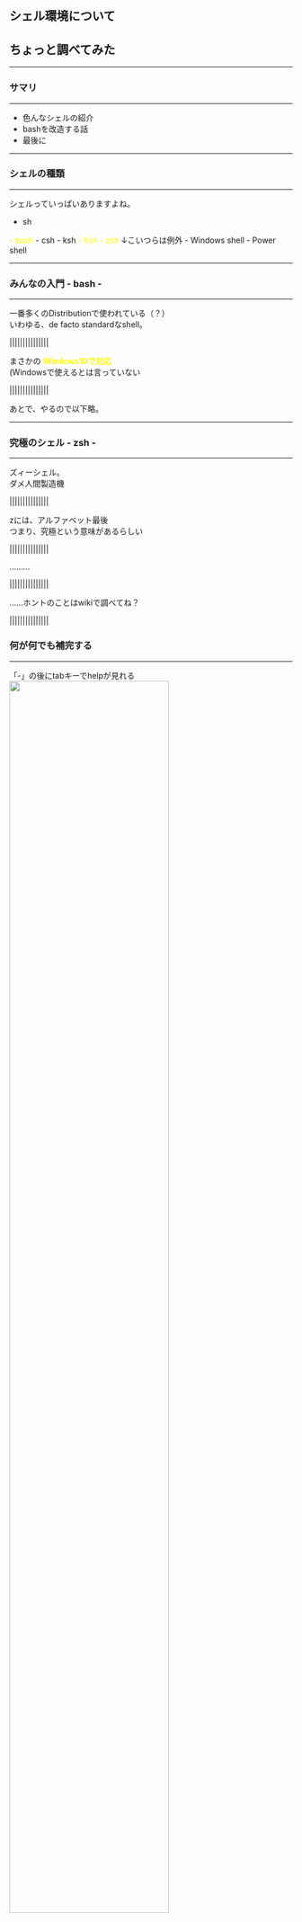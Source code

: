 ## シェル環境について  
## ちょっと調べてみた

------------------------------------------------------------

### サマリ
- - -

- 色んなシェルの紹介
- bashを改造する話
- 最後に

------------------------------------------------------------

### シェルの種類
- - -
シェルっていっぱいありますよね。
- sh
<font color="yellow">
- bash
</font>
- csh
- ksh
<font color="yellow">
- fish
</font>
<font color="yellow">
- zsh  
</font>
↓こいつらは例外
- Windows shell
- Power shell

------------------------------------------------------------

### みんなの入門 - bash -
- - -
一番多くのDistributionで使われている（？）  
いわゆる、de facto standardなshell。  

|||||||||||||||

まさかの
<font style="color: yellow">**Windows10で対応**</font>  
(Windowsで使えるとは言っていない

|||||||||||||||

あとで、やるので以下略。  

------------------------------------------------------------

### 究極のシェル - zsh -
- - -
ズィーシェル。  
ダメ人間製造機  

|||||||||||||||

zには、アルファベット最後  
つまり、究極という意味があるらしい

|||||||||||||||

………

|||||||||||||||

……ホントのことはwikiで調べてね？

|||||||||||||||

### 何が何でも補完する
- - -
「-」の後にtabキーでhelpが見れる
<img src="./img/zsh/comp.jpg" style="width:75%"/>

|||||||||||||||

### gitの選択branchを表示できる。
- - -
わざわざgit branchとかいらない。  
<img src="./img/zsh/show_branch.jpg" style="width:50%"/>

|||||||||||||||

### 圧縮ファイルの中身が見れたり
- - -

<img src="./img/zsh/tarball.jpg" style="width:50%"/>


|||||||||||||||

他にも
- bashとして振舞える 
- コマンド履歴を複数ターミナルに共有できる  
- グローバルエイリアスなる超絶便利な短縮コマンドがある

|||||||||||||||

ほとんどの処理にユーザーがhookできるなんて  
<font style="font-size: 1.5em">
**何か裏があるんでしょ？**
</font>

|||||||||||||||

### 設定がメンドウ
- - -
<div style="float:left;">
	<img src="./img/zsh/zsh_code_l.jpg" style="width:50%"/>
</div>
<div style="float:right;">
	<img src="./img/zsh/zsh_code_r.jpg" style="width:50%"/>
</div>

|||||||||||||||

<font style="color:yellow; font-size: 1.5em">
**「楽するためにzshを始めたのに**  
**時間を取られてちっとも楽にならない」**  
</font>
と言われる。

|||||||||||||||

<font style="font-size: 2.0em">
**大体あってる。**
</font>

|||||||||||||||

キーを押すたびに外部コマンドを大量にコールし、

|||||||||||||||

ユーザーの快適性のためにと、マシン資源を食い荒らす

|||||||||||||||

コンピュータは人に使われるためにあるのだ  
という理屈を地で行く  

|||||||||||||||

まさに

|||||||||||||||

<font style="color: yellow; font-size: 3.0em">**zshは宇宙**</font>  
意訳：頑張れば何でもできる

------------------------------------------------------------

### モダンシェル - fish -
- - -
Friendly Interactive SHell  
zsh  : 1990年（20世紀）  
fish : 2005年（21世紀）  
最近生まれた子。  
zshのカスタマイズ済版みたいな感じ

|||||||||||||||

### 強くてニューゲーム
- - -
WebUIによる簡単設定は、まさにバファ〇ン
<br>
<img src="./img/fish/web_config.png" style="width: 50%"></img>
<font style="margin: 0px; font-size: 0.75em">
※httpd / apache2とかがインストールされます
</font>

|||||||||||||||

### 秀逸な提案
- - -
fishはコマンドを覚えます。
<br>
<img src="./img/fish/autosuggestion.png"></img>

|||||||||||||||

### 補完がVisual Studio
- - - 
まるでIDEのIntellisense
<br>
<img src="./img/fish/comletion.gif" style="width:60%"></img>

|||||||||||||||

### デバッガの標準装備
- - -

<div><!-- divタグがないと以降のimgタグが正常に動かない-->
<img src="./img/fish/debug_play.gif"
     onclick="this.setAttribute('src', this.getAttribute('src').replace(/_play.gif$/g, '.gif'));"
     style="cursor: pointer;">
</div>

|||||||||||||||

<font style="font-size: 1.5em">
**欠点？**
</font>

|||||||||||||||

<img src="./img/fish/sonnamonohanai.jpg" style="width:50%"/>

|||||||||||||||

……すいません。  
あ、ありますよぅ。  

|||||||||||||||

### fishの欠点 - bash非互換 -
- - -
日本企業が愛する（？）<br>
<font style="color:yellow">**bashに互換性なし**</font>  
↓  
bash script使う度に  
fish上でbashを起動するのは大変  
↓  
bash依存症の会社では無理ぽよ？  
  
  
……fish<font style="color:yellow">“の”</font>欠点なのかコレ？？
|||||||||||||||

スーパーエンジニア達のつぶやき
- - -
<img src="./img/fish/002.png" style="width:40%"/>
<br>
<img src="./img/fish/001.png" style="width:40%"/>

|||||||||||||||

### 情報が少ない
- - -
だから英語ドキュメント読まないとダメだよ  

|||||||||||||||

とか書こうと思ってたら  

|||||||||||||||

スーパーEmacserるびきち先生が  
全訳してくれてました。  
<a href="http://fish.rubikitch.com/sitemap/">全訳！fishシェル普及計画</a>

|||||||||||||||

どうして、スーパーな人たちは手が早いのか。  
手が早いからスーパーなのかもしれない。

------------------------------------------------------------

#本題

------------------------------------------------------------

### ご注文はbashの強化ですか？
- - -

|||||||||||||||

### bashをモダンシェル並みに強化すると……
- bash知識<font style="color: cyan;">↑</font>
- 無駄作業<font style="color: cyan;">↓</font>
- bashの勉強時間<font style="color: red;">↑</font>
- Twitterする時間<font style="color: cyan;">↑</font>

|||||||||||||||

これから出てくるbash scriptは  
<font style="color: yellow; font-size: 1.5em">
Google Shell Style Guide  
</font>
に準拠させています。  
※できてなかったらツッコミお願いします。

|||||||||||||||

### この４本立てでやるよ！
- - -
- aliasでオプションをデフォルト化
- 関数で処理を自動化
- bashの隠された力を開放する
- ついでに、闇の力も開放する

------------------------------------------------------------

### aliasを見直そう
- - -
`alias`は「コマンドを別名で登録する」コマンド。  
これを使ってみましょう。

|||||||||||||||

### human aliasesを重視する
- - -
“人に勧める”なら、それが何をするか分かるコマンド名にしよう。  
<br>
gitならこの人がオススメ  
<a href="http://gggritso.com/human-git-aliases">Human Git Aliases</a>

|||||||||||||||

### 対象外：短縮"するだけ"のコマンド
- - -
指の負担を緩和してくれる短縮コマンドは素晴らしいです。  
しかし「短縮するだけ」のことに他人の意思や技巧は必要ない。  

|||||||||||||||

<font style="color: yellow; font-size: 1.5em">
各個人好きに短くしてください。  
</font>

|||||||||||||||

### 具体的にこんなのやりません
- - -
- 「emacs」->「e」  
macsの4文字を打つのが面倒だから短縮するという。  
勝手にしてくれ。  
<br>
- 「git status」->「gst」  
gstで何が起こるのか？  
作った本人にしか分からなそうぽよ……

------------------------------------------------------------

### オプションのデフォルト化
- - -

|||||||||||||||

<font style="font-size: 1.25em">

唐突ですが

|||||||||||||||

<font style="font-size: 1.25em">

コマンドオプションって  
覚えるの辛くないですか？

|||||||||||||||

### mv, cp, rmのオプション
- - -
<font style="font-size: 0.75em">

|オプション|効果内容|
|:--------:|:------------------------|
|-i        |上書きなどの際に確認が求められる|
|-I        |大量に消すときは確認しない      |
|-b        |上書き時に自動バックアップする  |
|--suffix="xxx"<br>-S|バックアップ処理時のサフィックスを指定する<br>-Sの場合、環境変数SIMPLE_BACKUP_SUFFIXの設定値が使用される。<br>※未定義の場合、`~'|
|-v        |処理内容を出力する|

|||||||||||||||

<font style="font-size: 1.25em">

まだ、わかる。  
でも、メンドクサイ。  

|||||||||||||||

<font style="font-size: 1.25em">

打ち間違えした日には  
**仕事する気**をロストしそう……

|||||||||||||||

### lessのオプション
- - -
<font style="font-size: 0.75em;">

|オプション|効果内容|
|:--------:|:------------------------|
|-g        |検索時、現在選択中の１つのみを色反転する|
|-i        |検索時、大小文字の区別をつけない|
|-M        |ファイル名、行数、進行率を表示する|
|-N        |左に行番号を表示する|
|-q<br>-Q  |特定のエラーピープを無効化する<br>すべてのエラーピープを無効化する|
|-R        |色付きで表示する|
|-s        |連続した空行を１行にまとめる|
|-S        |折り返さない。横スクロールを可能にする|
|-w        |空行を表す記号に~を表示しない|

|||||||||||||||

<div style="font-size: 2.0em;">

```bash
$ less -gMNRqw make.log
```

</div>
<div style="font-size: 1.0em">

…………？？

|||||||||||||||

<font style="color: yellow; font-size: 1.5em">

**明日には忘れている自信がある。**

|||||||||||||||

<font style="font-size: 1.25em">

やる気を失くす前に  
心が折れそうだ……  

|||||||||||||||

<font style="font-size: 1.25em">

そうだ！  
システムに覚えさせよう！

|||||||||||||||

### aliasコマンド
- - -

<font style="font-size: 1.0em">

```bash
alias rm='rm -Iv'
alias mv='mv -bv --suffix=".bak"'
alias cp='cp -bv --suffix=".bak"'
alias less='less -gMNRqW'
alias env='env | sort -f'

if [[ -x /usr/bin/dircolors ]]; then # 色情報ファイルに実行権限があれば
  alias ls='ls -FvXx --color=auto --group-directories-first'
else
  alias ls='ls -FvXx --group-directories-first'
fi
alias la='ls -AB'
alias ll='clear && la -lh --time-style="+%y-%m-%d %H:%M:%S"'

#bashrcのリロード処理。分かり易い名前で！
alias refresh='source $HOME/.bashrc && echo "Refresh Bash"'
```

|||||||||||||||

### オマケ：lsのオプション
- - -
<font style="font-size: 0.75em;">

|オプション|効果内容|
|:--------:|:------------------------|
|-A, --almost-all    |「.」「..」を除くすべてを出力する|
|-B, --ignore-backups|「~」などのバックアップファイルは出力しない|
|-F                  |ディレクトリ(/)、シンボリックリンク(@)、実行ファイル(*)、ソケット(=)などにそれぞれ記号をサフィックスする|
|-h, --human-readable|リスト表記などの単位表記を自動でMB/GB/TBに変換してくれる|
|-l        |リスト表記する|
|-v        |1,10,2,20...の並びを、1,2,10,20にしてくれる|
|-X, --sort=extension|拡張子別に並べる|
|--group-directories-first|最初にディレクトリを羅列する|
|--format=across/vertical|並び順を横方向もしくは縦方向に指定する|
|--time-style=""|日付表記を任意に指定する。（dateコマンドと同様に指定する）|

------------------------------------------------------------

### 閑話休題
- - -

|||||||||||||||

<font style="font-size: 1.25em">

みなさんは、ラ〇ュタの雷ってご存知ですか？

|||||||||||||||

### ラピ〇タの雷
- - -
<div style="text-align: left;">
通称、バルス  
Linux界隈に噂される魔の呪文（コマンド）  
</div>

<div style="font-size: 2.0em;">

``` bash
rm -rf /
```

|||||||||||||||

Linuxのrmコマンドは、

|||||||||||||||

<font style="color: yellow; font-size: 1.5em">

対象は全員死すべし  
慈悲はない  

|||||||||||||||

という恐ろしいコマンド。

|||||||||||||||

バルス（rm -rf /）コマンドは  
ラピュ〇崩壊の呪文の名の通り、  
Linuxを崩壊させてくれやがります。

|||||||||||||||

(´･_･`)なーんで、自爆するの？

|||||||||||||||

(´･_･`)あっ

<img src="./img/keybord.jpg" style="width:75%"/>

|||||||||||||||

あっあっあっ

<img src="./img/keybord2.jpg" style="width:75%"/>

|||||||||||||||

**「.」と「/」を押し間違える人続出？**

|||||||||||||||

やってみたい？  
これを読んでから、VMでやりなさい。  
http://lambdaops.com/rm-rf-remains/

|||||||||||||||

### 恐ろしい呪文から身を守る
- - -

ゴミ箱へ移動させるコマンドをインストールしておく  

<font style="font-size: 1.5em;">

```bash
$ sudo apt-get install trash-cli
```

|||||||||||||||

### あとはAliasしておく
- - -
絶対に、ゴミ箱ツールかrmの保護エイリアスはやっておこう！  
<br>

<font style="font-size: 1.5em;">

```bash
if which trash &> /dev/null ; then
	alias rm='trash-put'
else
	alias rm='rm -Iv'
fi
```

------------------------------------------------------------

### 関数で処理を自動化する
- - -

|||||||||||||||

cd と ls のコマンドはいつでも使います。

|||||||||||||||

でも、cdしてlsするのは<font style="color: yellow">苦行です</font>（断言）

|||||||||||||||

### 目的
- - -
1. cd解決時にディレクトリの内容を見せて欲しい。
2. cdを引数なしで解決しても、HOMEへ戻りたくない。<br>
   <font style="color: yellow">※偉大なMacintoshは移動しない。  </font>

|||||||||||||||

### こんな感じにしてみた
- - -

``` bash
custom_cdls()
{
  if [[ $# == 0 ]]; then
    return 1
  elif [[ 1 < $# ]]; then
    echo 'Too many args for cd command'
    return 1
  fi
  if [[ ! -e $1 ]]; then
    echo "Not exist: $1"
    return 1
  fi
  # \cd => builtin cd
  clear && \cd $@ && ls
}
alias cd='custom_cdls'
```

|||||||||||||||

### AND演算によるテクニック
- - -

<div style="font-size: 2.0em;">

``` bash
clear && \cd $@ && ls
```

</div>
<div style="font-size: 1.0em;">
論理積(AND)演算は、正格評価(strict evaluation)される。
<br>
1. clear実行 ->（成功）-> cd実行 ->（成功）-> ls実行  
2. clear実行 ->（成功）-> cd実行 ->（失敗）
3. clear実行 ->（失敗）

|||||||||||||||

**lsコマンドに関して**
<br>
<br>
`alias ls='xxx'`の後に、あの関数を定義すると  
aliasされたlsコマンドが適用される。

|||||||||||||||

こんな感じの動き

|||||||||||||||

<div><!-- divタグがないと以降のimgタグが正常に動かない-->
<img src="./img/bash/cdls_play.gif"
     onclick="this.setAttribute('src', this.getAttribute('src').replace(/_play.gif$/g, '.gif'));"
     style="cursor: pointer;">
</div>

------------------------------------------------------------

### builtin command
- - -

|||||||||||||||

さっきの改造cdコマンドで使った
\cdってなんぞ？

|||||||||||||||

``` bash
custom_cdls()
{
  if [[ $# == 0 ]]; then
    return 1
  elif [[ 1 < $# ]]; then
    echo 'Too many args for cd command'
    return 1
  fi
  if [[ ! -e $1 ]]; then
    echo "Not exist: $1"
    return 1
  fi
  # \cd => builtin cd
  clear && \cd $@ && ls
}
alias cd='custom_cdls'
```

|||||||||||||||

よくわからないので、  
これを通常のcdに書き換えてみます。

|||||||||||||||

<div><!-- divタグがないと以降のimgタグが正常に動かない-->
<img src="./img/bash/builtin_play.gif"
     onclick="this.setAttribute('src', this.getAttribute('src').replace(/_play.gif$/g, '.gif'));"
     style="cursor: pointer;">
</div>

|||||||||||||||

コ、コントロールが返ってこない……！

|||||||||||||||

### 無限再帰
- - -

``` bash
custom_cdls()
{
  （略）
  clear && cd $@ && ls
}
alias cd='custom_cdls'
```

1. このコマンドをcdで実行する
2. alias cdがコールされる
3. custom_cdls関数がコールされる。
4. 関数内でcdコマンドが実行される。
5. ２へ戻る。

|||||||||||||||

スタックオーバーフローするまで  
返ってきません？  
（未確認ですすいませんごめんなさい）

|||||||||||||||

<font style="font-size: 1.5em;">

元の名前でaliasしてしまった場合は  
その名前でデフォルト状態のコマンドは呼び出せない。  

------------------------------------------------------------

もうエイリアスは  
各自で探してください。

------------------------------------------------------------

### bashと秘密の機能
- - -
bashに隠された機能を開放したいと思います。  
zshに若干近くなります。  

|||||||||||||||

### 解放する方法 - shoptとは？ -
- - -

<div style="font-size: 1.5em;">

```bash
$ shopt           # オプション一覧が確認できる
$ shopt -s xxxxx  # xxxxxのオプションをONにする
$ shopt -u xxxxx  # xxxxxのオプションをOFFにする
```

|||||||||||||||

### cdコマンドすら使わない
- - - 
``` bash
shopt -s audocd
```
<div><!-- divタグがないと以降のimgタグが正常に動かない-->
<img src="./img/bash/autocd_play.gif"
     onclick="this.setAttribute('src', this.getAttribute('src').replace(/_play.gif$/g, '.gif'));"
     style="cursor: pointer;"></img>
</div>
※builtin cdが動くのが難点。

|||||||||||||||

### 意図を組む移動
- - -

```bash
shopt -s cdspell
```

<div><!-- divタグがないと以降のimgタグが正常に動かない-->
<img src="./img/bash/cdspell_play.gif"
     onclick="this.setAttribute('src', this.getAttribute('src').replace(/_play.gif$/g, '.gif'));"
     style="cursor: pointer;"></img>
</div>
 ※builtin cdが動くのが難点。

|||||||||||||||

### ざっくり紹介
- - -

<font style="font-size: 0.75em;">

|オプション名|内容|
|:---------:|:---------------|
|cdable_vars|見つからないディレクトリ名を変数名へ解釈する|
|dotglob    |*の展開に.が含まれるようになる          |
|extglob    |パターンマッチのワイルドカード表現が増える|
|globstar   |**で起点以下のすべてのディレクトリ、ファイルに再帰的にマッチする<br>Rubyライク？|
|etc...|

------------------------------------------------------------

### GNU readline
- - -
CUIプログラムにおいてコマンド履歴機能やTABキーによる補完機能を実現するのに使われるGPLライブラリ。  
bashの補完時の処理を変更することができる。

<font style="font-size: 1.5em;">

```bash
~/.inputrc # デフォルトでは、ここのファイルを見に行く
INPUTRC=xxxx # 環境変数INPUTRCがあれば、それを見に行く
```

------------------------------------------------------------

### 闇の力（？）その１ - ターミナルのキーバインド - 
- - -

emacsには
```C-→
```
で１単語ジャンプすることができる。  
これをターミナルで実装してみる。  
<br>
bashにはbashのキーバインド設定もできるので、  
そっちと競合しないでね

|||||||||||||||

こういうreadlineの機能を使ってみる

<font style="font-size: 0.75em;">

|キー     |readline関数名   |内容        |
|:-------:|:---------------:|:-----------|
|C-b / ← |backward-char    |１文字戻る  |
|C-f / → |forward-char     |１文字進む  |
|M-f      |forward-word     |１単語進む  |
|M-b      |backward-char    |１単語戻る  |
|C-u      |unix-line-discard|カーソル以前の文字列を削除|
|C-k      |kill-line        |カーソル以降の文字列を削除|
|C-r / ↑ |reverse-search-history|履歴を後方検索|
|C-s / ↓ |forward-search-history|履歴を前方検索|
|C-l      |clear-screen     |ターミナルクリア|
|C-i / tab|complete         |適した単語を補完|
|etc..|

|||||||||||||||

### できた
- - -

```
"\e[1;5C": forward-word   # Control+Right
"\e[1;5D": backward-word  # Control+Left
```

|||||||||||||||


<div><!-- divタグがないと以降のimgタグが正常に動かない-->
<img src="./img/readline/jump_word.gif"
     onclick="this.setAttribute('src', this.getAttribute('src'), '.gif');"
     style="cursor: pointer;"></img>
</div>

|||||||||||||||

<font style="font-size: 1.5em;">

\e[1;5C  

|||||||||||||||

<font style="font-size: 1.25em;">
……い、いったい何の呪文なんだ！？

|||||||||||||||

### catで出せる
- - -
catの入力で色々出せます。  
確かめてみてね！！
<br>
<div><!-- divタグがないと以降のimgタグが正常に動かない-->
<img src="./img/readline/sequence.gif"
     onclick="this.setAttribute('src', this.getAttribute('src'), '.gif');"
     style="cursor: pointer;"></img>
</div>

```
# これは結構便利だと思います。
"\C-^": "~/"
```

|||||||||||||||

### 絶対にやってはいけないキーバインド
- - -

Ctrl+mはReturnのキー情報です。  
これを上書きすると闇の力が垣間見れます。  

<font style="font-size: 2.0em;">

```
# C-m = RETURN
"\C-m": " | less"
```

|||||||||||||||

### やってみた
- - -

<div><!-- divタグがないと以降のimgタグが正常に動かない-->
<img src="./img/readline/warning_key_bind_play.gif"
     onclick="this.setAttribute('src', this.getAttribute('src').replace(/_play.gif$/g, '.gif'));"
     style="cursor: pointer;"></img>
</div>

|||||||||||||||

<font style="font-size: 2.0em;">
＼(^o^)／ｵﾜﾀ  

------------------------------------------------------------

### 闇の力（？）その２ - ターミナルの挙動変更 -
- - -

|||||||||||||||

### bashの補完はコレがダメ
- - -

- 補完表示にtabを<font style="color: yellow">2回</font>も押す必要がある
- tab連打で<font style="color: yellow">入力補完してくれない</font>  
- <font style="color: yellow">色が付いてない</font>から良くわからない  
- <font style="color: yellow">サフィックスがディレクトリだけ</font>っぽい<br>
※ディレクトリへのシンボリックリンクも「/」が付く 

|||||||||||||||

### 設定例
- - -

<font style="font-size: 1.5em;">

``` bash:inputrc
# readline対応ソフト全部に適応されるので「bashのみ」に条件分岐する
$if bash
  # TABキーに「一覧表示から補完する関数」を割り当てる
  TAB: menu-complete
  # TAB１回目：補完一覧 / ２回目；補完開始
  set show-all-if-ambiguous on
  # 補完一覧を色付け
  set colored-stats on
  # 補完一覧にサフィックス付与
  set visible-stats on
  # シンボリックリンクには「@」を付与
  set mark-symlinked-directories on
$endif
```

|||||||||||||||

<div><!-- divタグがないと以降のimgタグが正常に動かない-->
<img src="./img/readline/comletion_play.gif"
     onclick="this.setAttribute('src', this.getAttribute('src').replace(/_play.gif$/g, '.gif'));"
     style="cursor: pointer; width:70%;"></img>
</div>
※readlineのリロードは「C-x, C-r」

|||||||||||||||

えっ？！  
fishみたいに<font style="color:yellow;">カーソル移動</font>で  
選択できないんですか！？

|||||||||||||||

……そんなこと言っちゃういじわるな人は  
今すぐpecoを導入すれば  
いいと思いますまる(´･_･`)  

|||||||||||||||

やってもいいかなって思うモノを列挙してみました。  
じぶんでかくにんしてね？  
<br>
ここが詳しい  
http://www.geocities.jp/harddiskdive/gdb/gdb_354.html

|||||||||||||||

<font style="font-size: 0.75em;">

|readline関数名         |内容            |
|:---------------------:|:---------------|
|completion-ignore-case |onならファイル名補完で大文字と小文字を無視する。|
|completion-map-case    |onなら補完時に"-"と"_"を区別しない。|
|expand-tilde|ワード補完の際にチルダを$HOMEの内容に展開する。
|match-hidden-files<br>(default on)|.から始まるファイルも補完候補に加える。|
|page-completions<br>(default on)  |候補が画面をはみ出すときにmoreライクなページ送りを利用する。|
|print-completions-horizontally    |画面の下方向ではなく、水平方向にアルファベット順に並べて補完候補を表示する。|
|show-all-if-unmodified|部分的な補完が出来ない場合でも補完する。<br>これはonにするべき。|
|skip-completed-text   |被った部分を削除する。※＿はカーソル位置<br>ex) Make＿file -> (tab) -> ×Makefilefile　〇Makefile |

------------------------------------------------------------

### 補完候補を選択したい
- - -

|||||||||||||||

あのfishの候補選択は便利そうですよね  
あとカッコイイですよね

<img src="./img/fish/comletion.gif" style="width:60%"></img>

|||||||||||||||

<font style="font-size: 1.5em;">
(´-`).｡oO(bashにも欲しい…)

|||||||||||||||

<font style="font-size: 1.5em;">
あった(´･_･`)

|||||||||||||||

### peco
- - - 
<div style="text-align: left;">
機能はいたってシンプル  
<font style="color: yellow;">
**行データを標準入力で取得し、選択したデータを標準出力する。**  
</font>
標準入力 -> (行データ) peco -> QUERY検索 -> 標準出力へ  
</div>
- fishほどshellと同化していない
- パイプに対応  
  →あらゆるコマンド（gitとか）と自由に受け渡しができる  
  そのためfish環境にも導入してしまうぐらい便利

|||||||||||||||

### 公式DEMO
- - -

<img src="./img/peco/demo.gif"></img>

|||||||||||||||

### 複数選択もできちゃう
- - -

<img src="./img/peco/multi_selection.gif"></img>

|||||||||||||||

### cdしてみた
- - -
<div><!-- divタグがないと以降のimgタグが正常に動かない-->
<img src="./img/peco/cdls_play.gif"
     onclick="this.setAttribute('src', this.getAttribute('src').replace(/_play.gif$/g, '.gif'));"
     style="cursor: pointer; width:60%;"></img>
</div>

|||||||||||||||

スクリプト内容
- - -

<font style="font-size: 1.5em;">

```
#!/bin/bash -eu

peco_cdls()
{
  local dir="$( find . -maxdepth 1 -type d | sed -e 's;\./;;' | peco )"
  if [[ ! -z "$dir" ]] ; then
    cd "$dir"
  fi
}
```

|||||||||||||||

### 入力履歴をpecoる
- - -
コマンド入力ではなく`C-p`にキーバインドしています。  

<div><!-- divタグがないと以降のimgタグが正常に動かない-->
<img src="./img/peco/history_play.gif"
     onclick="this.setAttribute('src', this.getAttribute('src').replace(/_play.gif$/g, '.gif'));"
     style="cursor: pointer; width:50%;"></img>
</div>

|||||||||||||||

git logをsedしてやれば、  
gitのコミットログを選択しながら遡ったりもできる

|||||||||||||||

<font style="font-size: 1.5em;">
夢がひろがりんぐですね！！

------------------------------------------------------------

### Git Branch名をターミナルに出す
- - -
<div><!-- divタグがないと以降のimgタグが正常に動かない-->
<img src="./img/bash/show_git_play.gif"
     onclick="this.setAttribute('src', this.getAttribute('src').replace(/_play.gif$/g, '.gif'));"
     style="cursor: pointer; width:50%;"></img>
</div>

|||||||||||||||

<font style="font-size: 1.5em;">
なにこれかっこよす

|||||||||||||||

<font style="font-size: 1.5em;">
やってみたい！！！！

|||||||||||||||

<font style="font-size: 1.5em;">
やってみました。

|||||||||||||||

### 目的
- - -

1. git branchとか打つの<font style="color: yellow;">**メンドウ**</font>だよね
2. 間違えてpushしたくない  
  （pushをcommitっていう人はcommitをなにて言うの？？
3. 相方はやっぱり<font style="color: yellow;">**イケメン**</font>がいいよね
4. できたら女の子に<font style="color: yellow;">**モテそう**</font>(´･_･`)ﾃｷﾄ-

|||||||||||||||

### 1.素材のダウンロード
- - -
<a href="https://github.com/git/git/blob/master/contrib/completion/git-prompt.sh">git-prompt.sh</a>  
<a href="https://github.com/git/git/blob/master/contrib/completion/git-completion.bash">git-completion.bash</a>  
※gitのインストールディレクトリから  
取得した方がいいと思います。

|||||||||||||||

### 2.実行権限を付与
- - -

<font style="font-size: 2.0em;">

```bash
$ chmod a+x git-prompt.sh
$ chmod a+x git-completion.sh
```

|||||||||||||||

### 3.プロンプトの変更
- - -

<font style="font-size: 1.5em;">

```bash
source $BASH_ROOT/git-completion.bash
source $BASH_ROOT/git-prompt.sh
# $(__git_ps1)がブランチ名を示す
PS1='${debian_chroot:+($debian_chroot)}\[\e[01:32m\]\u\[\e[00:37m\]@\h:\[\e[00:33m\]\w\[\e[00:37m\]|\[\e[03:31m\]$(__git_ps1)\[\e[00:37m\]\n\$ 
```

|||||||||||||||

<span lang="en" style="font-family: Arial;">
PS1='${debian_chroot:+($debian_chroot)}\\[\e[01:32m\\]\u\\[\e[00:37m\\\]@\h:\\[\e[00:33m\\]\w\\[\e[00:37m\\]|\\[\e[03:31m\\]$(__git_ps1)\\[\e[00:37m\\]\n\$ '
</span>  

|||||||||||||||

<img src="./img/bash/prompt_wakaran.jpg" style="width: 40%"></img>

------------------------------------------------------------

### 逃げるは恥じゃないし役に立つ
- - -
制御シーケンス怖いので逃げます。  

|||||||||||||||

<font style="color:yellow">
制御シーケンスを生成する関数  
</font>
を作ってみた。

|||||||||||||||

### 仕様
- - -
01とか37とかいうのを引数でもらって  
中で組み上げて文字列を返せばいいよね？

|||||||||||||||

### シーケンス生成関数
- - -

<font style="font-size: 1.5em;">

``` bash
get_sequence_style (){
  local -r font_type=$1
  local -r fg=$2
  local -r bg=$3
  case $# in
    1) echo "\[\e[${font_type}\]";;
    2) echo "\[\e[${font_type};${fg}\]";;
    3) echo "\[\e[${font_type};${fg}\e[${bg}\]";;
  esac
}
```

</font>
<div style="font-size: 1.0em;">
  <!-- この空白は↑の制約 -->
shellでは<font style="color:yellow">return</font>は0～255の<font style="color:yellow">1byte範囲</font>の値のみ  
<font style="color:yellow">文字列</font>を返したければ、echoなどの<font style="color:yellow">標準出力で返す</font>。

|||||||||||||||

### クォートの違い？
- - -

<font style="font-size: 1.5em;">

``` bash
HELLO="Hello, Bash!."
echo "Double quote: ${HELLO}" # Double quote: Hello, Bash.
echo 'Single quote: ${HELLO}' # Single quote: ${HELLO}
```

</font>
<font style="font-size: 1.0em;">
  
- ダブルクォート  
  <font style="color:yellow">変数を展開して</font>、文字列を認識する。
  
- シングルクォート  
  <font style="color:yellow">そのままの内容</font>を、文字列として認識する。

|||||||||||||||

``` bash
source $BASH_ROOT/git-completion.bash
source $BASH_ROOT/git-prompt.sh

get_sequence_style (){
  local -r font_type=$1
  local -r fg=$2
  local -r bg=$3
  case $# in
    1) echo "\[\e[${font_type}\]";;               # must W-quatation
    2) echo "\[\e[${font_type};${fg}m\]";;         # must W-quatation
    3) echo "\[\e[${font_type};${fg}m\e[${bg}m\]";; # must W-quatation
  esac
}

get_prompt_string (){
  local -r DEBIAN_INFO=${debian_chroot:+($debian_chroot)}
  local -r GIT_BRANCH='$(__git_ps1)'    # must S-quotation
  local -r white=$(get_sequence_style 00 37)
  local -r B_lime=$(get_sequence_style 01 32)
  local -r yellow=$(get_sequence_style 00 33)
  local -r I_red=$(get_sequence_style 03 31)
  echo "${DEBIAN_INFO}${B_lime}\u${white}@\h:${yellow}\w${white}|${I_red}${GIT_BRANCH}\n${white}\$ "
}

PS1=$(get_prompt_string)
```

------------------------------------------------------------

### 最後に
- - -

|||||||||||||||

なにかプログラムを作ったら、  
<a href="https://github.com/">Git hub</a>へアップロードしよう！  
<br>
※権利的に問題ないモノに限ります。

|||||||||||||||

<img src="./img/git/github.jpg"></img>

|||||||||||||||

### git hubを利用するメリット
- - -

- いつでも「自分の環境」を引き出せる
- gitの練習になる
- 他の人からコード修正が来るかも？
- いいモノ作れば、  
  より良い会社から引き抜きオファーがあるかも？

|||||||||||||||

### git hubを利用する上での注意事項
- - -

- アップロードには気を付けて  
- フォークされることもあるよ！  
  コピーされて困るものは有料の非公開リポジトリで！
<br>
<br>
当然のことばかりになってしまった感……。


|||||||||||||||

自社製品をgithub使って管理する会社もある時代  
クラウド使えないとか<font style="color:yellow">時代遅</font>  
<br>
おっと、誰か来たようだ  
※個人の感想です

|||||||||||||||

皆さん！！  
今の時代、自分の<font style="color:yellow">開発環境設定</font>ぐらいは  
<font style="color:yellow">クラウドであるべき</font>ですよ！！！！！

------------------------------------------------------------

<div><!-- divタグがないと以降のimgタグが正常に動かない-->
<img src="./img/etc/thank_you_for_listening_cool.gif"
     onclick="this.setAttribute('src', this.getAttribute('src'), '.gif');"
     style="cursor: pointer;"></img>
</div>

